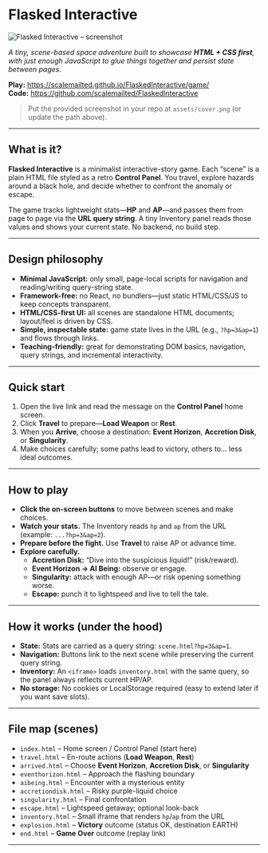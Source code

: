 # Flasked Interactive

![Flasked Interactive – screenshot](docs/flasked_intereactive.png)

*A tiny, scene-based space adventure built to showcase **HTML + CSS first**, with just enough JavaScript to glue things together and persist state between pages.*

**Play:** https://scalemailted.github.io/FlaskedInteractive/game/  
**Code:** https://github.com/scalemailted/FlaskedInteractive

> Put the provided screenshot in your repo at `assets/cover.png` (or update the path above).

---

## What is it?

**Flasked Interactive** is a minimalist interactive-story game. Each “scene” is a plain HTML file styled as a retro **Control Panel**. You travel, explore hazards around a black hole, and decide whether to confront the anomaly or escape.

The game tracks lightweight stats—**HP** and **AP**—and passes them from page to page via the **URL query string**. A tiny Inventory panel reads those values and shows your current state. No backend, no build step.

---

## Design philosophy

- **Minimal JavaScript:** only small, page-local scripts for navigation and reading/writing query-string state.
- **Framework-free:** no React, no bundlers—just static HTML/CSS/JS to keep concepts transparent.
- **HTML/CSS-first UI:** all scenes are standalone HTML documents; layout/feel is driven by CSS.
- **Simple, inspectable state:** game state lives in the URL (e.g., `?hp=3&ap=1`) and flows through links.
- **Teaching-friendly:** great for demonstrating DOM basics, navigation, query strings, and incremental interactivity.

---

## Quick start

1. Open the live link and read the message on the **Control Panel** home screen.
2. Click **Travel** to prepare—**Load Weapon** or **Rest**.
3. When you **Arrive**, choose a destination: **Event Horizon**, **Accretion Disk**, or **Singularity**.
4. Make choices carefully; some paths lead to victory, others to… less ideal outcomes.

---

## How to play

- **Click the on-screen buttons** to move between scenes and make choices.  
- **Watch your stats.** The Inventory reads `hp` and `ap` from the URL (example: `...?hp=3&ap=2`).  
- **Prepare before the fight.** Use **Travel** to raise AP or advance time.  
- **Explore carefully.**
  - **Accretion Disk:** “Dive into the suspicious liquid!” (risk/reward).
  - **Event Horizon → AI Being:** observe or engage.
  - **Singularity:** attack with enough AP—or risk opening something worse.
  - **Escape:** punch it to lightspeed and live to tell the tale.

---

## How it works (under the hood)

- **State:** Stats are carried as a query string: `scene.html?hp=3&ap=1`.
- **Navigation:** Buttons link to the next scene while preserving the current query string.
- **Inventory:** An `<iframe>` loads `inventory.html` with the same query, so the panel always reflects current HP/AP.
- **No storage:** No cookies or LocalStorage required (easy to extend later if you want save slots).

---

## File map (scenes)

- `index.html` – Home screen / Control Panel (start here)  
- `travel.html` – En-route actions (**Load Weapon**, **Rest**)  
- `arrived.html` – Choose **Event Horizon**, **Accretion Disk**, or **Singularity**  
- `eventhorizon.html` – Approach the flashing boundary  
- `aibeing.html` – Encounter with a mysterious entity  
- `accretiondisk.html` – Risky purple-liquid choice  
- `singularity.html` – Final confrontation  
- `escape.html` – Lightspeed getaway; optional look-back  
- `inventory.html` – Small iframe that renders `hp`/`ap` from the URL  
- `explosion.html` – **Victory** outcome (status OK, destination EARTH)  
- `end.html` – **Game Over** outcome (replay link)

---



